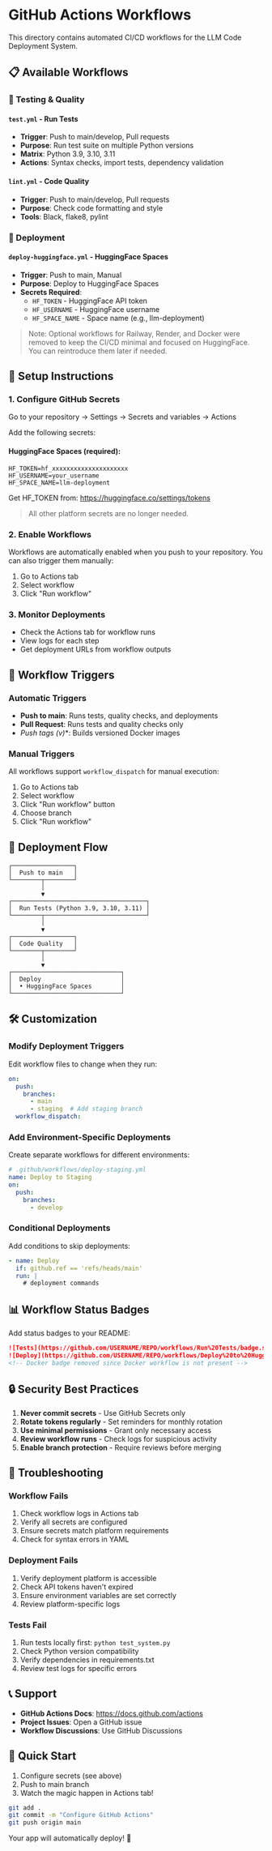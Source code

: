 # GitHub Actions Workflows

This directory contains automated CI/CD workflows for the LLM Code Deployment System.

## 📋 Available Workflows

### 🧪 Testing & Quality

#### `test.yml` - Run Tests
- **Trigger**: Push to main/develop, Pull requests
- **Purpose**: Run test suite on multiple Python versions
- **Matrix**: Python 3.9, 3.10, 3.11
- **Actions**: Syntax checks, import tests, dependency validation

#### `lint.yml` - Code Quality
- **Trigger**: Push to main/develop, Pull requests
- **Purpose**: Check code formatting and style
- **Tools**: Black, flake8, pylint

### 🚀 Deployment

#### `deploy-huggingface.yml` - HuggingFace Spaces
- **Trigger**: Push to main, Manual
- **Purpose**: Deploy to HuggingFace Spaces
- **Secrets Required**:
  - `HF_TOKEN` - HuggingFace API token
  - `HF_USERNAME` - HuggingFace username
  - `HF_SPACE_NAME` - Space name (e.g., llm-deployment)

> Note: Optional workflows for Railway, Render, and Docker were removed to keep the CI/CD minimal and focused on HuggingFace. You can reintroduce them later if needed.

## 🔧 Setup Instructions

### 1. Configure GitHub Secrets

Go to your repository → Settings → Secrets and variables → Actions

Add the following secrets:

#### HuggingFace Spaces (required):
```
HF_TOKEN=hf_xxxxxxxxxxxxxxxxxxxxx
HF_USERNAME=your_username
HF_SPACE_NAME=llm-deployment
```

Get HF_TOKEN from: https://huggingface.co/settings/tokens

> All other platform secrets are no longer needed.

### 2. Enable Workflows

Workflows are automatically enabled when you push to your repository. You can also trigger them manually:

1. Go to Actions tab
2. Select workflow
3. Click "Run workflow"

### 3. Monitor Deployments

- Check the Actions tab for workflow runs
- View logs for each step
- Get deployment URLs from workflow outputs

## 🎯 Workflow Triggers

### Automatic Triggers
- **Push to main**: Runs tests, quality checks, and deployments
- **Pull Request**: Runs tests and quality checks only
- **Push tags (v*)**: Builds versioned Docker images

### Manual Triggers
All workflows support `workflow_dispatch` for manual execution:
1. Go to Actions tab
2. Select workflow
3. Click "Run workflow" button
4. Choose branch
5. Click "Run workflow"

## 🔄 Deployment Flow

```
┌─────────────────┐
│  Push to main   │
└────────┬────────┘
         │
         ▼
┌─────────────────────────────────────┐
│  Run Tests (Python 3.9, 3.10, 3.11) │
└────────┬────────────────────────────┘
         │
         ▼
┌─────────────────┐
│  Code Quality   │
└────────┬────────┘
         │
         ▼
┌──────────────────────────────┐
│  Deploy                      │
│  • HuggingFace Spaces        │
└──────────────────────────────┘
```

## 🛠️ Customization

### Modify Deployment Triggers

Edit workflow files to change when they run:

```yaml
on:
  push:
    branches:
      - main
      - staging  # Add staging branch
  workflow_dispatch:
```

### Add Environment-Specific Deployments

Create separate workflows for different environments:

```yaml
# .github/workflows/deploy-staging.yml
name: Deploy to Staging
on:
  push:
    branches:
      - develop
```

### Conditional Deployments

Add conditions to skip deployments:

```yaml
- name: Deploy
  if: github.ref == 'refs/heads/main'
  run: |
    # deployment commands
```

## 📊 Workflow Status Badges

Add status badges to your README:

```markdown
![Tests](https://github.com/USERNAME/REPO/workflows/Run%20Tests/badge.svg)
![Deploy](https://github.com/USERNAME/REPO/workflows/Deploy%20to%20HuggingFace%20Spaces/badge.svg)
<!-- Docker badge removed since Docker workflow is not present -->
```

## 🔒 Security Best Practices

1. **Never commit secrets** - Use GitHub Secrets only
2. **Rotate tokens regularly** - Set reminders for monthly rotation
3. **Use minimal permissions** - Grant only necessary access
4. **Review workflow runs** - Check logs for suspicious activity
5. **Enable branch protection** - Require reviews before merging

## 🐛 Troubleshooting

### Workflow Fails

1. Check workflow logs in Actions tab
2. Verify all secrets are configured
3. Ensure secrets match platform requirements
4. Check for syntax errors in YAML

### Deployment Fails

1. Verify deployment platform is accessible
2. Check API tokens haven't expired
3. Ensure environment variables are set correctly
4. Review platform-specific logs

### Tests Fail

1. Run tests locally first: `python test_system.py`
2. Check Python version compatibility
3. Verify dependencies in requirements.txt
4. Review test logs for specific errors

## 📞 Support

- **GitHub Actions Docs**: https://docs.github.com/actions
- **Project Issues**: Open a GitHub issue
- **Workflow Discussions**: Use GitHub Discussions

## 🎉 Quick Start

1. Configure secrets (see above)
2. Push to main branch
3. Watch the magic happen in Actions tab!

```bash
git add .
git commit -m "Configure GitHub Actions"
git push origin main
```

Your app will automatically deploy! 🚀
